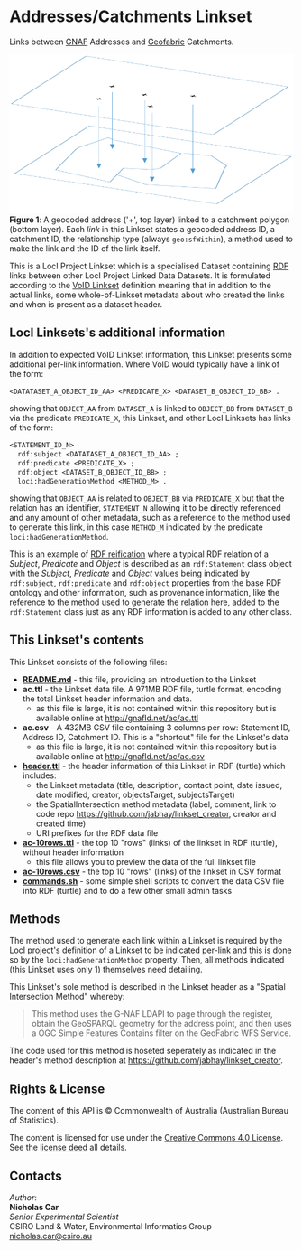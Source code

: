 # Addresses/Catchments Linkset
Links between [GNAF](linked.data.gov.au/dataset/gnaf) Addresses and [Geofabric](linked.data.gov.au/dataset/geofabric) Catchments.

![](ac.png)  
**Figure 1**: A geocoded address ('+', top layer) linked to a catchment polygon (bottom layer). Each *link* in this Linkset states a geocoded address ID, a catchment ID, the relationship type (always `geo:sfWithin`), a method used to make the link and the ID of the link itself.

This is a LocI Project Linkset which is a specialised Dataset containing [RDF](https://www.w3.org/2001/sw/wiki/RDF) links between other LocI Project Linked Data Datasets. It is formulated according to the [VoID Linkset](https://www.w3.org/TR/void/) definition meaning that in addition to the actual links, some whole-of-Linkset metadata about who created the links and when is present as a dataset header.

## LocI Linksets's additional information
In addition to expected VoID Linkset information, this Linkset presents some additional per-link information. Where VoID would typically have a link of the form:

```
<DATATASET_A_OBJECT_ID_AA> <PREDICATE_X> <DATASET_B_OBJECT_ID_BB> .
```
showing that `OBJECT_AA` from `DATASET_A` is linked to `OBJECT_BB` from `DATASET_B` via the predicate `PREDICATE_X`, this Linkset, and other LocI Linksets has links of the form:

```
<STATEMENT_ID_N>
  rdf:subject <DATATASET_A_OBJECT_ID_AA> ;
  rdf:predicate <PREDICATE_X> ;
  rdf:object <DATASET_B_OBJECT_ID_BB> ;
  loci:hadGenerationMethod <METHOD_M> .
```

showing that `OBJECT_AA` is related to `OBJECT_BB` via `PREDICATE_X` but that the relation has an identifier, `STATEMENT_N` allowing it to be directly referenced and any amount of other metadata, such as a reference to the method used to generate this link, in this case `METHOD_M` indicated by the predicate `loci:hadGenerationMethod`.

This is an example of <a href="https://en.wikipedia.org/wiki/Reification_(computer_science)#RDF_and_OWL">RDF reification</a> where a typical RDF relation of a *Subject*, *Predicate* and *Object* is described as an `rdf:Statement` class object with the *Subject*, *Predicate* and *Object* values being indicated by `rdf:subject`, `rdf:predicate` and `rdf:object` properties from the base RDF ontology and other information, such as provenance information, like the reference to the method used to generate the relation here, added to the `rdf:Statement` class just as any RDF information is added to any other class.


## This Linkset's contents
This Linkset consists of the following files:

* **[README.md](README.md)** - this file, providing an introduction to the Linkset
* **ac.ttl** - the Linkset data file. A 971MB RDF file, turtle format, encoding the total Linkset header information and data.
  * as this file is large, it is not contained within this repository but is available online at <http://gnafld.net/ac/ac.ttl>
* **ac.csv** - A 432MB CSV file containing 3 columns per row: Statement ID, Address ID, Catchment ID. This is a "shortcut" file for the Linkset's data
  * as this file is large, it is not contained within this repository but is available online at <http://gnafld.net/ac/ac.csv>
* **[header.ttl](header.ttl)** - the header information of this Linkset in RDF (turtle) which includes:
  * the Linkset metadata (title, description, contact point, date issued, date modified, creator, objectsTarget, subjectsTarget)
  * the SpatialIntersection method metadata (label, comment, link to code repo <https://github.com/jabhay/linkset_creator>, creator and created time)
  * URI prefixes for the RDF data file
* **[ac-10rows.ttl](ac-10rows.ttl)** - the top 10 "rows" (links) of the linkset in RDF (turtle), without header information
  * this file allows you to preview the data of the full linkset file
* **[ac-10rows.csv](ac-10rows.csv)** - the top 10 "rows" (links) of the linkset in CSV format
* **[commands.sh](commands.sh)** - some simple shell scripts to convert the data CSV file into RDF (turtle) and to do a few other small admin tasks


## Methods
The method used to generate each link within a Linkset is required by the LocI project's definition of a Linkset to be indicated per-link and this is done so by the `loci:hadGenerationMethod` property. Then, all methods indicated (this Linkset uses only 1) themselves need detailing. 

This Linkset's sole method is described in the Linkset header as a "Spatial Intersection Method" whereby:

> This method uses the G-NAF LDAPI to page through the register, obtain the GeoSPARQL geometry for the address point, and then uses a OGC Simple Features Contains filter on the GeoFabric WFS Service.

The code used for this method is hoseted seperately as indicated in the header's method description at <https://github.com/jabhay/linkset_creator>.


## Rights & License
The content of this API is &copy; Commonwealth of Australia (Australian Bureau of Statistics).

The content is licensed for use under the [Creative Commons 4.0 License](https://creativecommons.org/licenses/by/4.0/). See the [license deed](LICENSE) all details.


## Contacts
*Author*:  
**Nicholas Car**  
*Senior Experimental Scientist*  
CSIRO Land & Water, Environmental Informatics Group  
<nicholas.car@csiro.au>
